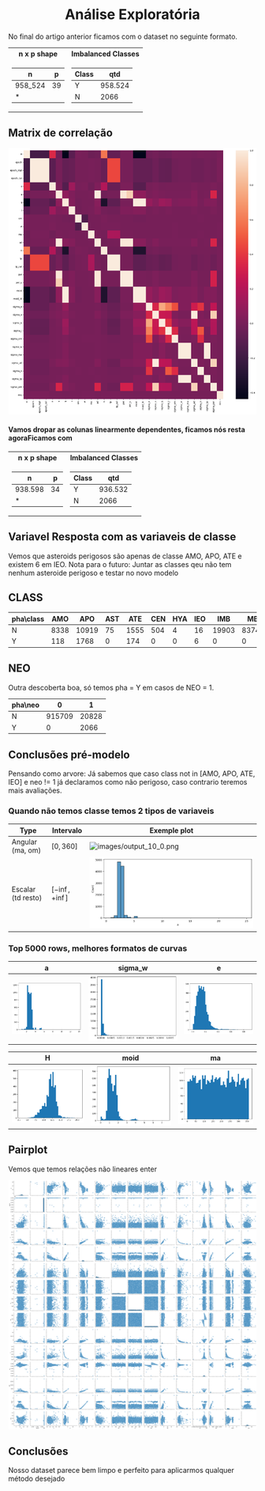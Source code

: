 <h1 style="text-align: center;">Análise Exploratória</h1>

No final do artigo anterior ficamos com o dataset no seguinte formato.

<table>
<tr><th> n x p shape </th><th> Imbalanced Classes  </th></tr>
<tr><td>

| n       | p   |
| ------- | --- |
| 958_524 | 39  |
| \*      |

</td><td>

| Class | qtd     |
| ----- | ------- |
| Y     | 958.524 |
| N     | 2066    |

</td></tr> </table>

<h2 style="text-align: left;">Matrix de correlação</h2>

![images/output_7_1.png](images/output_7_1.png)

#### Vamos dropar as colunas linearmente dependentes, ficamos nós resta agoraFicamos com

<table>
<tr><th> n x p shape </th><th> Imbalanced Classes  </th></tr>
<tr><td>

| n       | p   |
| ------- | --- |
| 938.598 | 34  |
| \*      |

</td><td>

| Class | qtd     |
| ----- | ------- |
| Y     | 936.532 |
| N     | 2066    |

</td></tr> </table>

## Variavel Resposta com as variaveis de classe

Vemos que asteroids perigosos são apenas de classe AMO, APO, ATE e existem 6 em IEO.
Nota para o futuro: Juntar as classes qeu não tem nenhum asteroide perigoso e testar no novo modelo

## CLASS

| pha\class | AMO  | APO   | AST | ATE  | CEN | HYA | IEO | IMB   | MBA    | MCA   | OMB   | TJN  | TNO  |
| --------- | ---- | ----- | --- | ---- | --- | --- | --- | ----- | ------ | ----- | ----- | ---- | ---- |
| N         | 8338 | 10919 | 75  | 1555 | 504 | 4   | 16  | 19903 | 837430 | 18356 | 27815 | 8160 | 3462 |
| Y         | 118  | 1768  | 0   | 174  | 0   | 0   | 6   | 0     | 0      | 0     | 0     | 0    | 0    |

## NEO

Outra descoberta boa, só temos pha = Y em casos de NEO = 1.

| pha\neo | 0      | 1     |
| ------- | ------ | ----- |
| N       | 915709 | 20828 |
| Y       | 0      | 2066  |

## Conclusões pré-modelo

Pensando como arvore:
Já sabemos que caso class not in [AMO, APO, ATE, IEO] e neo != 1 já declaramos como não perigoso, caso contrario teremos mais avaliações.

### Quando não temos classe temos 2 tipos de variaveis

| Type               | Intervalo       | Exemple plot                                      |
| ------------------ | --------------- | ------------------------------------------------- |
| Angular (ma, om)   | $[0,360]$       | ![images/output_10_0.png](images/output_10_0.png) |
| Escalar (td resto) | $[-\inf,+\inf]$ | ![images/output_9_1.png](images/output_9_1.png)   |

### Top 5000 rows, melhores formatos de curvas

| a                                                 | sigma_w                                           | e                                                 |
| ------------------------------------------------- | ------------------------------------------------- | ------------------------------------------------- |
| ![images/output_20_0.png](images/output_20_0.png) | ![images/output_22_0.png](images/output_22_0.png) | ![images/output_22_0.png](images/output_23_0.png) |

| H                                                 | moid                                              | ma                                                |
| ------------------------------------------------- | ------------------------------------------------- | ------------------------------------------------- |
| ![images/output_21_0.png](images/output_21_0.png) | ![images/output_18_0.png](images/output_18_0.png) | ![images/output_19_0.png](images/output_19_0.png) |

## Pairplot

Vemos que temos relações não lineares enter

![images/output_19_0.png](images/output_25_0.png)

## Conclusões

Nosso dataset parece bem limpo e perfeito para aplicarmos qualquer método desejado
